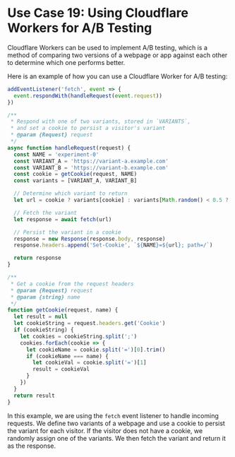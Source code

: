 # Use Case 19: Using Cloudflare Workers for A/B Testing

Cloudflare Workers can be used to implement A/B testing, which is a method of comparing two versions of a webpage or app against each other to determine which one performs better.

Here is an example of how you can use a Cloudflare Worker for A/B testing:

```javascript
addEventListener('fetch', event => {
  event.respondWith(handleRequest(event.request))
})

/**
 * Respond with one of two variants, stored in `VARIANTS`,
 * and set a cookie to persist a visitor's variant
 * @param {Request} request
 */
async function handleRequest(request) {
  const NAME = 'experiment-0'
  const VARIANT_A = 'https://variant-a.example.com'
  const VARIANT_B = 'https://variant-b.example.com'
  const cookie = getCookie(request, NAME)
  const variants = [VARIANT_A, VARIANT_B]

  // Determine which variant to return
  let url = cookie ? variants[cookie] : variants[Math.random() < 0.5 ? 0 : 1]

  // Fetch the variant
  let response = await fetch(url)

  // Persist the variant in a cookie
  response = new Response(response.body, response)
  response.headers.append('Set-Cookie', `${NAME}=${url}; path=/`)

  return response
}

/**
 * Get a cookie from the request headers
 * @param {Request} request
 * @param {string} name
 */
function getCookie(request, name) {
  let result = null
  let cookieString = request.headers.get('Cookie')
  if (cookieString) {
    let cookies = cookieString.split(';')
    cookies.forEach(cookie => {
      let cookieName = cookie.split('=')[0].trim()
      if (cookieName === name) {
        let cookieVal = cookie.split('=')[1]
        result = cookieVal
      }
    })
  }
  return result
}
```

In this example, we are using the `fetch` event listener to handle incoming requests. We define two variants of a webpage and use a cookie to persist the variant for each visitor. If the visitor does not have a cookie, we randomly assign one of the variants. We then fetch the variant and return it as the response.